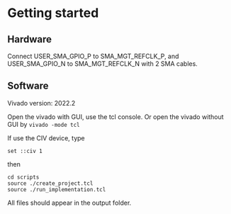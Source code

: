 # Getting started

## Hardware

Connect USER_SMA_GPIO_P to SMA_MGT_REFCLK_P, and USER_SMA_GPIO_N to SMA_MGT_REFCLK_N with 2 SMA cables.

## Software

Vivado version: 2022.2

Open the vivado with GUI, use the tcl console. Or open the vivado without GUI by ```vivado -mode tcl```

If use the CIV device, type
```
set ::civ 1
```

then

```
cd scripts
source ./create_project.tcl
source ./run_implementation.tcl
```

All files should appear in the output folder.
